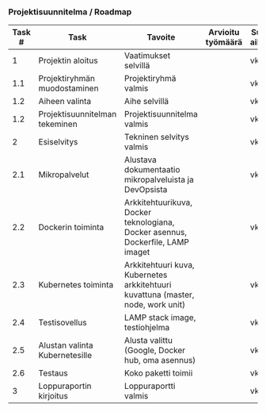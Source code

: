 ### Projektisuunnitelma / Roadmap

|Task #|Task|Tavoite|Arvioitu työmäärä|Suuniteltu aikaikkuna|
|------|----|----|-----|-----------------|
|1     |Projektin aloitus|Vaatimukset selvillä||vko 5|
|1.1   |Projektiryhmän muodostaminen|Projektiryhmä valmis||vko 5|
|1.2   |Aiheen valinta|Aihe selvillä||vko 5|
|1.2   |Projektisuunnitelman tekeminen|Projektisuunnitelma valmis||vko 6|
|2     |Esiselvitys|Tekninen selvitys valmis||vko 7-10|
|2.1   |Mikropalvelut|Alustava dokumentaatio mikropalveluista ja DevOpsista||vko 7|
|2.2   |Dockerin toiminta|Arkkitehtuurikuva, Docker teknologiana, Docker asennus, Dockerfile, LAMP imaget||vko 8|
|2.3   |Kubernetes toiminta|Arkkitehtuuri kuva, Kubernetes arkkitehtuuri kuvattuna (master, node, work unit) ||vko 9-11|
|2.4   |Testisovellus|LAMP stack image, testiohjelma ||vko 12|
|2.5   |Alustan valinta Kubernetesille|Alusta valittu (Google, Docker hub, oma asennus)||vko 13|
|2.6   |Testaus|Koko paketti toimii||vko 14-15|
|3     |Loppuraportin kirjoitus|Loppuraportti valmis||vko 17|
